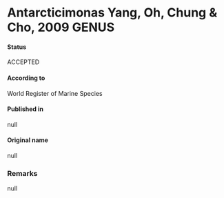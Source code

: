 # Antarcticimonas Yang, Oh, Chung & Cho, 2009 GENUS

#### Status
ACCEPTED

#### According to
World Register of Marine Species

#### Published in
null

#### Original name
null

### Remarks
null